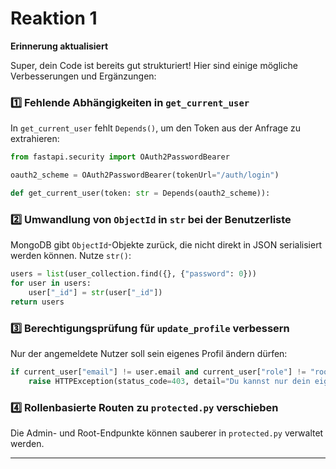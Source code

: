 # Reaktion 1
**Erinnerung aktualisiert**

Super, dein Code ist bereits gut strukturiert! Hier sind einige mögliche Verbesserungen und Ergänzungen:

### 1️⃣ Fehlende Abhängigkeiten in `get_current_user`
In `get_current_user` fehlt `Depends()`, um den Token aus der Anfrage zu extrahieren:

```python
from fastapi.security import OAuth2PasswordBearer

oauth2_scheme = OAuth2PasswordBearer(tokenUrl="/auth/login")

def get_current_user(token: str = Depends(oauth2_scheme)):
```

### 2️⃣ Umwandlung von `ObjectId` in `str` bei der Benutzerliste
MongoDB gibt `ObjectId`-Objekte zurück, die nicht direkt in JSON serialisiert werden können. Nutze `str()`:

```python
users = list(user_collection.find({}, {"password": 0}))
for user in users:
    user["_id"] = str(user["_id"])
return users
```

### 3️⃣ Berechtigungsprüfung für `update_profile` verbessern
Nur der angemeldete Nutzer soll sein eigenes Profil ändern dürfen:

```python
if current_user["email"] != user.email and current_user["role"] != "root":
    raise HTTPException(status_code=403, detail="Du kannst nur dein eigenes Profil bearbeiten!")
```

### 4️⃣ Rollenbasierte Routen zu `protected.py` verschieben
Die Admin- und Root-Endpunkte können sauberer in `protected.py` verwaltet werden.

---